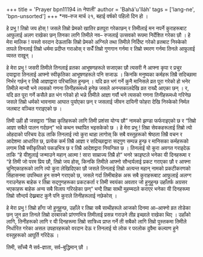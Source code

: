 +++
title = 'Prayer bpn11194 in नेपाली'
author = 'Bahá'u'lláh'
tags = ['lang-ne', 'bpn-unsorted']
+++
*नव–रुज मार्च २१, बहाई वर्षको पहिलो दिन हो । 

 
हे प्रभु ! तिम्रो जय होस् ! जसले तिम्रो प्रेमको खातिर व्रतपूरा  गरेकाछन् र तिमीलाई मन नपर्ने कुराहरूबाट आफुलाई अलग राखेका छन् तिनका लागि तिमीले नव– रुजलाई उत्सवको रूपमा निर्देशित गरेका छौ । हे मेरा मालिक ! यस्तो वरदान देऊताकि तिम्रो प्रेमको अग्निले तथा तिमीले निर्दिष्ट गरेको व्रतबाट निस्केको तापले तिनलाई तिम्रो धर्ममा प्रदीप्त गराओस् र सधैँ तिम्रो गुणगान गर्नमा र तिम्रो स्मरण गर्नमा तिनले आफुलाई व्यस्त राखून् । 

हे मेरा प्रभु ! जसरी तिमीले तिनलाई व्रतका आभूषणहरूले सजाएका छौ त्यसरी नै आफ्ना कृपा र प्रचुर दयाद्वारा तिनलाई आफ्नो स्वीकृतिका आभूषणहरूले पनि सजाऊ । किनकि मनुष्यका कर्महरू तिम्रै सदिच्छामा निर्भर गर्छन् र तिम्रै आज्ञाद्वारा परिचालित हुन्छन् । यदि व्रत भगं गर्ने कुनै मानिसले व्रत पूरा गरेको हो भनेर तिमीले मान्यौ भने त्यसको गणना तिनीहरूमध्ये हुनेछ जसले अनन्तकालदेखि व्रत राख्दै आएका छन्  । र, यदि व्रत पूरा गर्ने कसैले व्रत भंग गरेको हो भन्ने तिमीले आज्ञा गर्यौ भने त्यसको गणना तिनीहरूमध्ये गरिनेछ जसले तिम्रो धर्मको भावनामा आघात पुर्याएका छन् र जसलाई जीवन दायिनी फोहरा देखि निस्केको निर्मल जलबाट वञ्चित गराइएको छ । 

तिमी उही हौ जसद्वारा “तिम्रा कृतिहरूको लागि तिमी प्रशंसा योग्य छौ” नामको झण्डा फर्फराइएको छ र “तिम्रो आज्ञा सबैले पालन गर्दछन्” भन्ने कथन स्थापित भइसकेको छ । हे मेरा प्रभु ! तिम्रा सेवकहरूलाई तिम्रो त्यो ओहदाको परिचय देऊ ताकि तिनलाई त्यो कुरा थाहा लागोस् कि सबै वस्तुहरूको  श्रेष्ठता तिम्रै वचन र आदेशमा आधारित छ, प्रत्येक कर्म तिम्रै आज्ञा र सदिच्छाद्वारा सद्गुण सम्पन्न हुन्छ र मानिसका कर्महरूको  लगाम तिम्रै स्वीकृतिको पकडभित्र छ र तिम्रै आदेशद्वारा नियन्त्रित छ । तिनलाई यो कुरा अवगत गराइदेऊ ताकि “हे यीशुलाई जन्माउने महान् आत्मा ! सारा साम्राज्य तिम्रै हो” भनरे क्राइष्टले भनेका यी दिनहरूमा र “हे तिमी जो परम प्रिय छौ, तिम्रो जय होस्, किनकि तिमीले आफ्नो सौन्दर्यलाई प्रकट गराएका छौ र आफ्ना चुनिएकाहरूको लागि त्यो कुरा लेखिदिएका छौ जसले तिनलाई तिम्रो अत्यन्त महान् नामको प्रकटीकरणको सिंहासनमा उपस्थित हुन सक्ने गराएको छ, जसले गर्दा तिमीबाहेक अरू सबै कुराहरूबाट आफुलाई अलग्ग गराउनेहरू बाहेक र तिम्रा सद्गुणहरूका प्रकटकर्ता र तिमी स्वयंका अवतार जो हुनुहुन्छ उहाँतर्फ अग्रसर भएकाहरू बाहेक अन्य सबै विलाप गरिरहेका छन्” भन्दै तिम्रा साथी मुहम्मदले कराएर भनेका यी दिनहरूमा तिम्रो सौन्दर्य देख्नबाट कुनै पनि कुराले तिनीहरूलाई नछेकोस् । 

हे मेरा प्रभु ! तिम्रो हाँगा जो हुनुहुन्छ, उहाँले र तिम्रा सबै साथीहरूले आजको दिनमा आ–आफ्नो व्रत तोडेका छन् जुन व्रत तिनले तिम्रो दरबारको प्रांगणभित्र तिमीलाई प्रसन्न गराउने तीव्र इच्छाले राखेका थिए । उहाँको लागि, तिनीहरूको लागि र यी दिनहरूमा तिम्रो सात्रिध्य प्राप्त गर्ने  ती सबैको लागि तिम्रो पुस्तकमा तिमीले निर्धारित गरेका असल उपहारहरूको वरदान देऊ र तिनलाई यो लोक र परलोक दुवैमा कल्याण हुने वस्तुहरूको आपूर्ति गरिदेऊ । 

तिमी, साँच्चै नै सर्व–ज्ञाता, सर्व–बुद्धिमान् छौ ।
